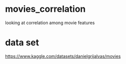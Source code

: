 # movies_correlation
looking at correlation among movie features

# data set
https://www.kaggle.com/datasets/danielgrijalvas/movies
